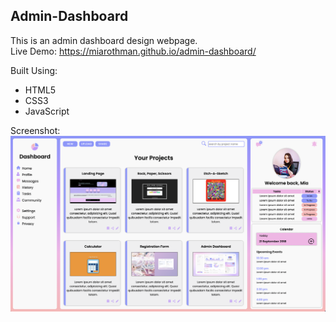 ## Admin-Dashboard

This is an admin dashboard design webpage.  
Live Demo: https://miarothman.github.io/admin-dashboard/


Built Using:
- HTML5
- CSS3
- JavaScript

Screenshot:
<img src="images/project-card/screenshot6.png">

